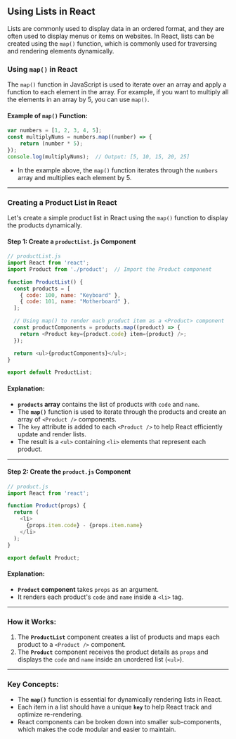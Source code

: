 ## Using Lists in React

Lists are commonly used to display data in an ordered format, and they are often used to display menus or items on websites. In React, lists can be created using the `map()` function, which is commonly used for traversing and rendering elements dynamically.

### Using `map()` in React

The `map()` function in JavaScript is used to iterate over an array and apply a function to each element in the array. For example, if you want to multiply all the elements in an array by 5, you can use `map()`.

#### Example of `map()` Function:

```js
var numbers = [1, 2, 3, 4, 5];
const multiplyNums = numbers.map((number) => {
	return (number * 5);
});
console.log(multiplyNums);  // Output: [5, 10, 15, 20, 25]
```

- In the example above, the `map()` function iterates through the `numbers` array and multiplies each element by 5.

---

### Creating a Product List in React

Let's create a simple product list in React using the `map()` function to display the products dynamically.

#### Step 1: Create a `productList.js` Component

```js
// productList.js
import React from 'react';
import Product from './product';  // Import the Product component

function ProductList() {
  const products = [
    { code: 100, name: "Keyboard" },
    { code: 101, name: "Motherboard" },
  ];

  // Using map() to render each product item as a <Product> component
  const productComponents = products.map((product) => {
    return <Product key={product.code} item={product} />;
  });

  return <ul>{productComponents}</ul>;
}

export default ProductList;
```

#### Explanation:

- **`products` array** contains the list of products with `code` and `name`.
- The **`map()`** function is used to iterate through the products and create an array of `<Product />` components.
- The `key` attribute is added to each `<Product />` to help React efficiently update and render lists.
- The result is a `<ul>` containing `<li>` elements that represent each product.

---

#### Step 2: Create the `product.js` Component

```js
// product.js
import React from 'react';

function Product(props) {
  return (
    <li>
      {props.item.code} - {props.item.name}
    </li>
  );
}

export default Product;
```

#### Explanation:

- **`Product` component** takes `props` as an argument.
- It renders each product's `code` and `name` inside a `<li>` tag.

---

### How it Works:

1. The **`ProductList`** component creates a list of products and maps each product to a `<Product />` component.
2. The **`Product`** component receives the product details as `props` and displays the `code` and `name` inside an unordered list (`<ul>`).

---

### Key Concepts:

- The **`map()`** function is essential for dynamically rendering lists in React.
- Each item in a list should have a unique **`key`** to help React track and optimize re-rendering.
- React components can be broken down into smaller sub-components, which makes the code modular and easier to maintain.